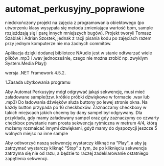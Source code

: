 # automat_perkusyjny_poprawione

niedokończony projekt na zajęcia z programowania obiektowego (po utworzeniu klasy wysypała się metoda zmieniająca wartość bpm, sample rozjeżdzają się i parę innych mniejszych bugów). Projekt tworyli Tomasz Szablak i Adrian Szostek, jednak z racji pisania kodu po zajęciach razem przy jednym komputerze nie ma żadnych commitów.

Aplikacja dzięki dodanej bibliotece NAudio jest w stanie odtwarzać wiele plików .mp3 i .wav jednocześnie, czego nie można zrobić np. zwyklym System.Media Play()

wersja .NET Framework 4.5.2.

1.Zasada użytkowania programu

Aby Automat Perkusyjny mógł odgrywać jakąś sekwencję, musi mieć załadowane sample(tzw. krótkie próbki dźwiękowe w formacie .wav lub .mp3) Do ładowania dźwięków służa buttony po lewej stronie okna. Na każdy button przypada po 16 checkboxów. Zaznaczamy checkboxy w takich miejscach jakich chcemy by dany sampel był odgrywany. Dla przykładu, gdy mamy załadowany sampel oraz gdy zaznaczymy co czwarty checkbox powstanie nam prosta sekwencja rytmiczna w metrum 4/4, którą możemy rozmaicać innymi dzwiękami, gdyż mamy do dyspozycji jeszcze 5 wolnych miejsc na inne sample

Aby odtworzyć naszą sekwencję wystarczy kliknąć na "Play", a aby ją zatrzymać wystarczy kliknąć "Stop" z tym, że po kliknięciu sekwencja zatrzyma się nie od razu, a będzie to raczej zadeklarowanie ostatniego zapętlenia sekwencji.
